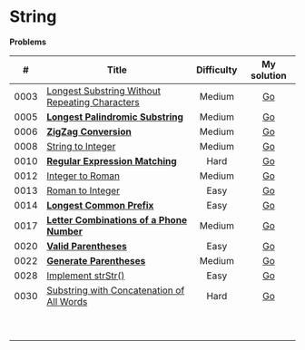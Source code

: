 # String



**Problems**

|  #   | Title                                                        | Difficulty |                         My solution                          |
| :--: | ------------------------------------------------------------ | :--------: | :----------------------------------------------------------: |
| 0003 | [Longest Substring Without Repeating Characters](https://github.com/Apollo4634/LeetCode/blob/master/problem/hash_table/0003_LongestSubstringWithoutRepeatingCharacters.md) |   Medium   | [Go](https://github.com/Apollo4634/LeetCode/tree/master/src/hash_table/solution/LongestSubstring.java) |
| 0005 | **[Longest Palindromic Substring](https://github.com/Apollo4634/LeetCode/blob/master/problem/string/0005_LongestPalindromicSubstring.md)** |   Medium   | [Go](https://github.com/Apollo4634/LeetCode/tree/master/src/string/solution/LongestPalindromicSubstring.java) |
| 0006 | **[ZigZag Conversion](https://github.com/Apollo4634/LeetCode/blob/master/problem/string/0006_ZigZagConversion.md)** |   Medium   | [Go](https://github.com/Apollo4634/LeetCode/tree/master/src/string/solution/ZigZagConversion.java) |
| 0008 | [String to Integer](https://github.com/Apollo4634/LeetCode/blob/master/problem/math/0008_StringToInteger.md) |   Medium   | [Go](https://github.com/Apollo4634/LeetCode/tree/master/src/math/solution/StringToInteger.java) |
| 0010 | **[Regular Expression Matching](https://github.com/Apollo4634/LeetCode/blob/master/problem/string/0010_RegularExpressionMatching.md)** |    Hard    | [Go](https://github.com/Apollo4634/LeetCode/tree/master/src/string/solution/RegularExpressionMatching.java) |
| 0012 | [Integer to Roman](https://github.com/Apollo4634/LeetCode/blob/master/problem/math/0012_IntegerToRoman.md) |   Medium   | [Go](https://github.com/Apollo4634/LeetCode/tree/master/src/math/solution/IntegerToRoman.java) |
| 0013 | [Roman to Integer](https://github.com/Apollo4634/LeetCode/blob/master/problem/math/0013_RomanToInteger.md) |    Easy    | [Go](https://github.com/Apollo4634/LeetCode/tree/master/src/math/solution/RomanToInteger.java) |
| 0014 | **[Longest Common Prefix](https://github.com/Apollo4634/LeetCode/blob/master/problem/string/0014_LongestCommonPrefix.md)** |    Easy    | [Go](https://github.com/Apollo4634/LeetCode/tree/master/src/string/solution/LongestCommonPrefix.java) |
| 0017 | **[Letter Combinations of a Phone Number](https://github.com/Apollo4634/LeetCode/blob/master/problem/string/0017_LetterCombinationsOfAPhoneNumber.md)** |   Medium   | [Go](https://github.com/Apollo4634/LeetCode/tree/master/src/string/solution/LetterCombinationsOfAPhoneNumber.java) |
| 0020 | **[Valid Parentheses](https://github.com/Apollo4634/LeetCode/blob/master/problem/string/0020_ValidParentheses.md)** |    Easy    | [Go](https://github.com/Apollo4634/LeetCode/tree/master/src/string/solution/ValidParentheses.java) |
| 0022 | **[Generate Parentheses](https://github.com/Apollo4634/LeetCode/blob/master/problem/string/0022_GenerateParentheses.md)** |   Medium   | [Go](https://github.com/Apollo4634/LeetCode/tree/master/src/string/solution/ValidParentheses.java) |
| 0028 | [Implement strStr()](https://github.com/Apollo4634/LeetCode/blob/master/problem/two_pointers/0028_ImplementStrStr.md) |    Easy    | [Go](github.com/Apollo4634/LeetCode/blob/master/solution/two_pointers/solution/ImplementStrStr.java) |
| 0030 | [Substring with Concatenation of All Words](https://github.com/Apollo4634/LeetCode/blob/master/problem/hash_table/0030_SubstringWithConcatenationOfAllWords.md) |    Hard    | [Go](https://github.com/Apollo4634/LeetCode/tree/master/src/hash_table/solution/SubstringWithConcatenationOfAllWords.java) |
|      |                                                              |            |                                                              |
|      |                                                              |            |                                                              |
|      |                                                              |            |                                                              |
|      |                                                              |            |                                                              |
|      |                                                              |            |                                                              |
|      |                                                              |            |                                                              |
|      |                                                              |            |                                                              |
|      |                                                              |            |                                                              |
|      |                                                              |            |                                                              |



